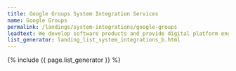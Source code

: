 ```yaml
---
title: Google Groups System Integration Services
name: Google Groups
permalink: /landings/system-integrations/google-groups
leadtext: We develop software products and provide digital platform engineering services in across Australia, New Zeland and Asia
list_generator: landing_list_system_integrations_b.html
---
```

{% include {{ page.list_generator }} %}